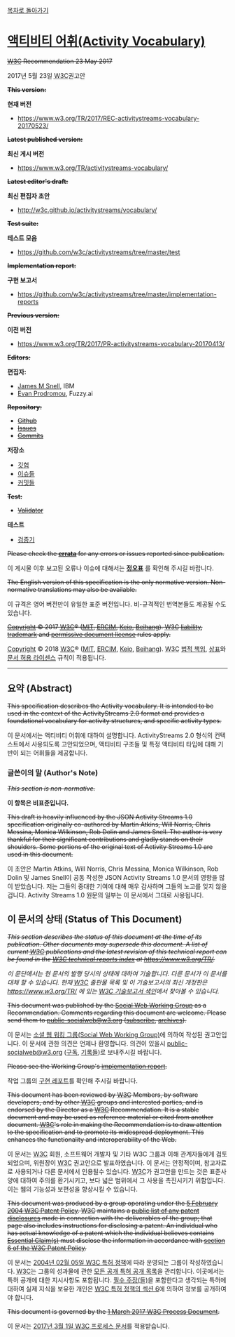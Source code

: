 [목차로 돌아가기](ActivityVocabularyContents.md)

# [액티비티 어휘(Activity Vocabulary)](https://www.w3.org/TR/activitystreams-vocabulary/)

~~<abbr title="World Wide Web Consortium">W3C</abbr> Recommendation 23 May 2017~~

2017년 5월 23일 <abbr title="World Wide Web Consortium">W3C</abbr>권고안

~~**This version:**~~

**현재 버전**
- https://www.w3.org/TR/2017/REC-activitystreams-vocabulary-20170523/

~~**Latest published version:**~~

**최신 게시 버전**
- https://www.w3.org/TR/activitystreams-vocabulary/

~~**Latest editor's draft:**~~

**최신 편집자 초안**
- http://w3c.github.io/activitystreams/vocabulary/

~~**Test suite:**~~

**테스트 모음**
- https://github.com/w3c/activitystreams/tree/master/test

~~**Implementation report:**~~

**구현 보고서**
- https://github.com/w3c/activitystreams/tree/master/implementation-reports

~~**Previous version:**~~

**이전 버전**
- https://www.w3.org/TR/2017/PR-activitystreams-vocabulary-20170413/

~~**Editors:**~~

**편집자:**
- [James M Snell](http://jasnell.me/), IBM
- [Evan Prodromou](https://fuzzy.ai/about), Fuzzy.ai

~~**Repository:**~~
- ~~[Github](https://github.com/w3c/activitystreams)~~
- ~~[Issues](https://github.com/w3c/activitystreams/issues)~~
- ~~[Commits](https://github.com/w3c/activitystreams/commits/master)~~


**저장소**
- [깃헙](https://github.com/w3c/activitystreams)
- [이슈들](https://github.com/w3c/activitystreams/issues)
- [커밋들](https://github.com/w3c/activitystreams/commits/master)

~~**Test:**~~
- ~~[Validator](https://as2.rocks/)~~

**테스트**
- [검증기](https://as2.rocks/)

~~Please check the [**errata**](https://github.com/w3c/activitystreams/blob/master/ERRATA.md) for any errors or issues reported since publication.~~

이 게시물 이후 보고된 오류나 이슈에 대해서는 [**정오표**](https://github.com/w3c/activitystreams/blob/master/ERRATA.md) 를 확인해 주시길 바랍니다.

~~The English version of this specification is the only normative version. Non-normative translations may also be available.~~

이 규격은 영어 버전만이 유일한 표준 버전입니다. 비-규격적인 번역본들도 제공될 수도 있습니다.

~~[Copyright](https://www.w3.org/Consortium/Legal/ipr-notice#Copyright) © 2017 [<abbr title="World Wide Web Consortium">W3C</abbr>](https://www.w3.org/)® (<abbr title="Massachusetts Institute of Technology">[MIT](https://www.csail.mit.edu/)</abbr>, <abbr title="European Research Consortium for Informatics and Mathematics">[ERCIM](https://www.ercim.eu/)</abbr>, [Keio](https://www.keio.ac.jp/), [Beihang](http://ev.buaa.edu.cn/)). <abbr title="World Wide Web Consortium">W3C</abbr> [liability](https://www.w3.org/Consortium/Legal/ipr-notice#Legal_Disclaimer), [trademark](https://www.w3.org/Consortium/Legal/ipr-notice#W3C_Trademarks) and [permissive document license](https://www.w3.org/Consortium/Legal/2015/copyright-software-and-document) rules apply.~~

[Copyright](https://www.w3.org/Consortium/Legal/ipr-notice#Copyright) © 2018 [<abbr title="World Wide Web Consortium">W3C</abbr>](https://www.w3.org/)® (<abbr title="매사추세츠 공과대학교">[MIT](https://www.csail.mit.edu/)</abbr>, <abbr title="European Research Consortium for Informatics and Mathematics">[ERCIM](https://www.ercim.eu/)</abbr>, [Keio](https://www.keio.ac.jp/), [Beihang](http://ev.buaa.edu.cn/)). <abbr title="World Wide Web Consortium">W3C</abbr> [법적 책임](https://www.w3.org/Consortium/Legal/ipr-notice#Legal_Disclaimer), [상표](https://www.w3.org/Consortium/Legal/ipr-notice#W3C_Trademarks)와 [문서 허용 라이센스](https://www.w3.org/Consortium/Legal/2015/copyright-software-and-document) 규칙이 적용됩니다.

-----

## 요약 (Abstract)

~~This specification describes the Activity vocabulary. It is intended to be used in the context of the ActivityStreams 2.0 format and provides a foundational vocabulary for activity structures, and specific activity types.~~

이 문서에서는 액티비티 어휘에 대하여 설명합니다. ActivityStreams 2.0 형식의 컨텍스트에서 사용되도록 고안되었으며, 액티비티 구조들 및 특정 액티비티 타입에 대해 기반이 되는 어휘들을 제공합니다.

### 글쓴이의 말 (Author's Note)

~~_This section is non-normative._~~

__이 항목은 비표준입니다.__

~~This draft is heavily influenced by the JSON Activity Streams 1.0 specification originally co-authored by Martin Atkins, Will Norris, Chris Messina, Monica Wilkinson, Rob Dolin and James Snell. The author is very thankful for their significant contributions and gladly stands on their shoulders. Some portions of the original text of Activity Streams 1.0 are used in this document.~~

이 초안은 Martin Atkins, Will Norris, Chris Messina, Monica Wilkinson, Rob Dolin 및 James Snell이 공동 작성한 JSON Activity Streams 1.0 문서의 영향을 많이 받았습니다. 저는 그들의 중대한 기여에 대해 매우 감사하며 그들의 노고를 잊지 않을겁니다. Activity Streams 1.0 원문의 일부는 이 문서에서 그대로 사용됩니다.

[//Comment]: # "의역"

## 이 문서의 상태 (Status of This Document)

~~_This section describes the status of this document at the time of its publication. Other documents may supersede this document. A list of current <abbr title="World Wide Web Consortium">W3C</abbr> publications and the latest revision of this technical report can be found in the [<abbr title="World Wide Web Consortium">W3C</abbr> technical reports index](https://www.w3.org/TR/) at https://www.w3.org/TR/._~~

_이 문단에서는 현 문서의 발행 당시의 상태에 대하여 기술합니다. 다른 문서가 이 문서를 대체 할 수 있습니다. 현재 <abbr title="World Wide Web Consortium">W3C</abbr> 출판물 목록 및 이 기술보고서의 최신 개정판은 https://www.w3.org/TR/ 에 있는 [<abbr title="World Wide Web Consortium">W3C</abbr> 기술보고서 색인](https://www.w3.org/TR/)에서 찾아볼 수 있습니다._

~~This document was published by the [Social Web Working Group](https://www.w3.org/Social/WG) as a Recommendation. Comments regarding this document are welcome. Please send them to public-socialweb@w3.org ([subscribe](public-socialweb-request@w3.org), [archives](https://lists.w3.org/Archives/Public/public-socialweb/)).~~

이 문서는 [소셜 웹 워킹 그룹(Social Web Working Group)](https://www.w3.org/Social/WG)에 의하여 작성된 권고안입니다. 이 문서에 관한 의견은 언제나 환영합니다. 의견이 있을시 public-socialweb@w3.org ([구독](public-socialweb-request@w3.org), [기록들](https://lists.w3.org/Archives/Public/public-socialweb/))로 보내주시길 바랍니다.

~~Please see the Working Group's [implementation report](https://github.com/w3c/activitystreams/tree/master/implementation-reports).~~

작업 그룹의 [구현 레포트](https://github.com/w3c/activitystreams/tree/master/implementation-reports)를 확인해 주시길 바랍니다.

~~This document has been reviewed by <abbr title="World Wide Web Consortium">W3C</abbr> Members, by software developers, and by other <abbr title="World Wide Web Consortium">W3C</abbr> groups and interested parties, and is endorsed by the Director as a <abbr title="World Wide Web Consortium">W3C</abbr> Recommendation. It is a stable document and may be used as reference material or cited from another document. <abbr title="World Wide Web Consortium">W3C</abbr>'s role in making the Recommendation is to draw attention to the specification and to promote its widespread deployment. This enhances the functionality and interoperability of the Web.~~

이 문서는 <abbr title="World Wide Web Consortium">W3C</abbr> 회원, 소프트웨어 개발자 및 기타 W3C 그룹과 이해 관계자들에게 검토되었으며, 위원장이 <abbr title="World Wide Web Consortium">W3C</abbr> 권고안으로 발표하였습니다. 이 문서는 안정적이며, 참고자료로 사용되거나 다른 문서에서 인용될수 있습니다. <abbr title="World Wide Web Consortium">W3C</abbr>가 권고안을 만드는 것은 표준사양에 대하여 주의를 환기시키고, 보다 넓은 범위에서 그 사용을 촉진시키기 위함입니다. 이는 웹의 기능성과 보편성을 향상시킬 수 있습니다.

~~This document was produced by a group operating under the [5 February 2004 <abbr title="World Wide Web Consortium">W3C</abbr> Patent Policy](https://www.w3.org/Consortium/Patent-Policy-20040205/). <abbr title="World Wide Web Consortium">W3C</abbr> maintains a [public list of any patent disclosures](https://www.w3.org/2004/01/pp-impl/72531/status) made in connection with the deliverables of the group; that page also includes instructions for disclosing a patent. An individual who has actual knowledge of a patent which the individual believes contains [Essential Claim(s)](https://www.w3.org/Consortium/Patent-Policy-20040205/#def-essential) must disclose the information in accordance with [section 6 of the <abbr title="World Wide Web Consortium">W3C</abbr> Patent Policy](https://www.w3.org/Consortium/Patent-Policy-20040205/#sec-Disclosure).~~

이 문서는 [2004년 02월 05일 <abbr title="World Wide Web Consortium">W3C</abbr> 특허 정책](https://www.w3.org/Consortium/Patent-Policy/)에 따라 운영되는 그룹이 작성하였습니다. <abbr title="World Wide Web Consortium">W3C</abbr>는 그룹의 성과물에 관한 [모든 공개 특허 공개 목록](https://www.w3.org/2004/01/pp-impl/72531/status)을 관리합니다. 이곳에서는 특허 공개에 대한 지시사항도 포함됩니다. [필수 주장(들)](https://www.w3.org/Consortium/Patent-Policy-20040205/#def-essential)을 포함한다고 생각되는 특허에 대하여 실제 지식을 보유한 개인은 [<abbr title="World Wide Web Consortium">W3C</abbr> 특허 정책의 섹션 6](https://www.w3.org/Consortium/Patent-Policy-20040205/#sec-Disclosure)에 의하여 정보를 공개하여야 합니다.

~~This document is governed by the [1 March 2017 <abbr title="World Wide Web Consortium">W3C</abbr> Process Document](https://www.w3.org/2017/Process-20170301/).~~

이 문서는 [2017년 3월 1일 <abbr title="World Wide Web Consortium">W3C</abbr> 프로세스 문서](https://www.w3.org/2017/Process-20170301/)를 적용받습니다.
